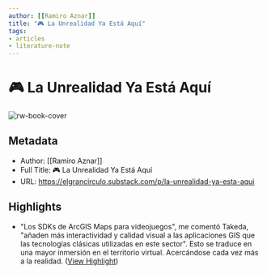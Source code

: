 ```yaml
---
author: [[Ramiro Aznar]]
title: "🎮 La Unrealidad Ya Está Aquí"
tags: 
- articles
- literature-note
---
```

# 🎮 La Unrealidad Ya Está Aquí

![rw-book-cover](https://substackcdn.com/image/fetch/f_auto,q_auto:good,fl_progressive:steep/https%3A%2F%2Fsubstack-post-media.s3.amazonaws.com%2Fpublic%2Fimages%2F148d5dcf-9a5e-4be4-ae96-e998a4d1019d_640x400.png)

## Metadata
- Author: [[Ramiro Aznar]]
- Full Title: 🎮 La Unrealidad Ya Está Aquí
- URL: https://elgrancirculo.substack.com/p/la-unrealidad-ya-esta-aqui

## Highlights
- "Los SDKs de ArcGIS Maps para videojuegos", me comentó Takeda, "añaden más interactividad y calidad visual a las aplicaciones GIS que las tecnologías clásicas utilizadas en este sector". Esto se traduce en una mayor inmersión en el territorio virtual. Acercándose cada vez más a la realidad. ([View Highlight](https://read.readwise.io/read/01gwmw5m1y4yy8kc8q8tfqsy74))
